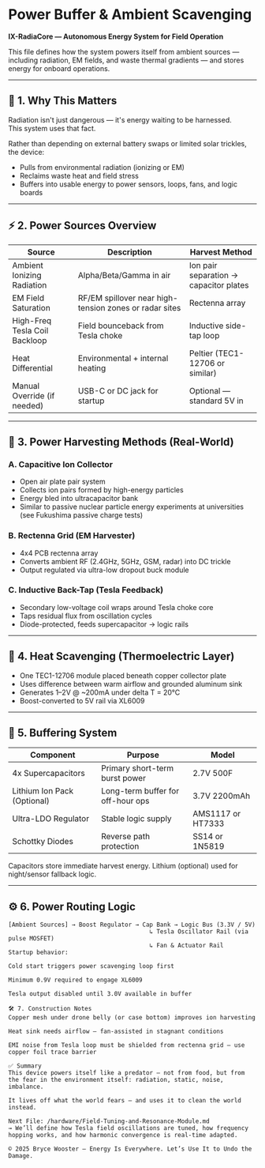 # Power Buffer & Ambient Scavenging  
**IX-RadiaCore — Autonomous Energy System for Field Operation**

This file defines how the system powers itself from ambient sources — including radiation, EM fields, and waste thermal gradients — and stores energy for onboard operations.

---

## 🔋 1. Why This Matters

Radiation isn't just dangerous — it's energy waiting to be harnessed.  
This system uses that fact.

Rather than depending on external battery swaps or limited solar trickles, the device:
- Pulls from environmental radiation (ionizing or EM)
- Reclaims waste heat and field stress
- Buffers into usable energy to power sensors, loops, fans, and logic boards

---

## ⚡ 2. Power Sources Overview

| Source | Description | Harvest Method |
|--------|-------------|----------------|
| Ambient Ionizing Radiation | Alpha/Beta/Gamma in air | Ion pair separation → capacitor plates |
| EM Field Saturation | RF/EM spillover near high-tension zones or radar sites | Rectenna array |
| High-Freq Tesla Coil Backloop | Field bounceback from Tesla choke | Inductive side-tap loop |
| Heat Differential | Environmental + internal heating | Peltier (TEC1-12706 or similar) |
| Manual Override (if needed) | USB-C or DC jack for startup | Optional — standard 5V in |

---

## 🔌 3. Power Harvesting Methods (Real-World)

### A. Capacitive Ion Collector

- Open air plate pair system
- Collects ion pairs formed by high-energy particles
- Energy bled into ultracapacitor bank
- Similar to passive nuclear particle energy experiments at universities (see Fukushima passive charge tests)

### B. Rectenna Grid (EM Harvester)

- 4x4 PCB rectenna array  
- Converts ambient RF (2.4GHz, 5GHz, GSM, radar) into DC trickle  
- Output regulated via ultra-low dropout buck module

### C. Inductive Back-Tap (Tesla Feedback)

- Secondary low-voltage coil wraps around Tesla choke core  
- Taps residual flux from oscillation cycles  
- Diode-protected, feeds supercapacitor → logic rails

---

## 🧊 4. Heat Scavenging (Thermoelectric Layer)

- One TEC1-12706 module placed beneath copper collector plate  
- Uses difference between warm airflow and grounded aluminum sink  
- Generates 1–2V @ ~200mA under delta T = 20°C  
- Boost-converted to 5V rail via XL6009

---

## 💾 5. Buffering System

| Component | Purpose | Model |
|-----------|---------|-------|
| 4x Supercapacitors | Primary short-term burst power | 2.7V 500F |
| Lithium Ion Pack (Optional) | Long-term buffer for off-hour ops | 3.7V 2200mAh |
| Ultra-LDO Regulator | Stable logic supply | AMS1117 or HT7333 |
| Schottky Diodes | Reverse path protection | SS14 or 1N5819 |

Capacitors store immediate harvest energy. Lithium (optional) used for night/sensor fallback logic.

---

## ⚙️ 6. Power Routing Logic

```plaintext
[Ambient Sources] → Boost Regulator → Cap Bank → Logic Bus (3.3V / 5V)  
                                        ↳ Tesla Oscillator Rail (via pulse MOSFET)  
                                        ↳ Fan & Actuator Rail  
Startup behavior:

Cold start triggers power scavenging loop first

Minimum 0.9V required to engage XL6009

Tesla output disabled until 3.0V available in buffer

🛠️ 7. Construction Notes
Copper mesh under drone belly (or case bottom) improves ion harvesting

Heat sink needs airflow — fan-assisted in stagnant conditions

EMI noise from Tesla loop must be shielded from rectenna grid — use copper foil trace barrier

✅ Summary
This device powers itself like a predator — not from food, but from the fear in the environment itself: radiation, static, noise, imbalance.

It lives off what the world fears — and uses it to clean the world instead.

Next File: /hardware/Field-Tuning-and-Resonance-Module.md
→ We’ll define how Tesla field oscillations are tuned, how frequency hopping works, and how harmonic convergence is real-time adapted.

© 2025 Bryce Wooster — Energy Is Everywhere. Let’s Use It to Undo the Damage.

